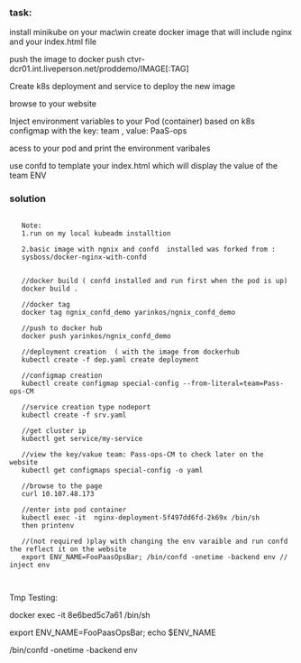 

### task:
install minikube on your mac\win
create docker image that will include nginx and your index.html file

push the image to docker push ctvr-dcr01.int.liveperson.net/proddemo/IMAGE[:TAG]

Create k8s deployment and service to deploy the new image

browse to your website

Inject environment variables to your Pod (container) based on k8s configmap with the key: team , value: PaaS-ops

acess to your pod and print the environment varibales

use confd to template your index.html which will display the value of the team ENV

### solution



```
    
   Note: 
   1.run on my local kubeadm installtion
   
   2.basic image with ngnix and confd  installed was forked from :
   sysboss/docker-nginx-with-confd 
   
   
   //docker build ( confd installed and run first when the pod is up)
   docker build .
    
   //docker tag 
   docker tag ngnix_confd_demo yarinkos/ngnix_confd_demo 
    
   //push to docker hub
   docker push yarinkos/ngnix_confd_demo
    
   //deployment creation  ( with the image from dockerhub
   kubectl create -f dep.yaml create deployment
   
   //configmap creation
   kubectl create configmap special-config --from-literal=team=Pass-ops-CM
   
   //service creation type nodeport 
   kubectl create -f srv.yaml
   
   //get cluster ip
   kubectl get service/my-service
   
   //view the key/vakue team: Pass-ops-CM to check later on the website  
   kubectl get configmaps special-config -o yaml
   
   //browse to the page
   curl 10.107.48.173
   
   //enter into pod container
   kubectl exec -it  nginx-deployment-5f497dd6fd-2k69x /bin/sh 
   then printenv
   
   //(not required )play with changing the env varaible and run confd the reflect it on the website
   export ENV_NAME=FooPaasOpsBar; /bin/confd -onetime -backend env // inject env
   
   
   ```
   

Tmp Testing:

docker exec -it 8e6bed5c7a61 /bin/sh

export ENV_NAME=FooPaasOpsBar; echo $ENV_NAME

/bin/confd -onetime -backend env